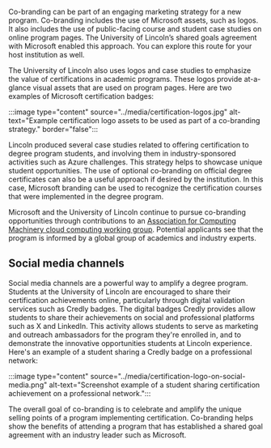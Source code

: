 Co-branding can be part of an engaging marketing strategy for a new program. Co-branding includes the use of Microsoft assets, such as logos. It also includes the use of public-facing course and student case studies on online program pages. The University of Lincoln’s shared goals agreement with Microsoft enabled this approach. You can explore this route for your host institution as well.

The University of Lincoln also uses logos and case studies to emphasize the value of certifications in academic programs. These logos provide at-a-glance visual assets that are used on program pages. Here are two examples of Microsoft certification badges:


:::image type="content" source="../media/certification-logos.jpg" alt-text="Example certification logo assets to be used as part of a co-branding strategy." border="false":::

Lincoln produced several case studies related to offering certification to degree program students, and involving them in industry-sponsored activities such as Azure challenges. This strategy helps to showcase unique student opportunities. The use of optional co-branding on official degree certificates can also be a useful approach if desired by the institution. In this case, Microsoft branding can be used to recognize the certification courses that were implemented in the degree program.

Microsoft and the University of Lincoln continue to pursue co-branding opportunities through contributions to an [Association for Computing Machinery cloud computing working group](https://dl.acm.org/doi/10.1145/3437800.3439206?azure-portal=true). Potential applicants see that the program is informed by a global group of academics and industry experts.

## Social media channels

Social media channels are a powerful way to amplify a degree program. Students at the University of Lincoln are encouraged to share their certification achievements online, particularly through digital validation services such as Credly badges. The digital badges Credly provides allow students to share their achievements on social and professional platforms such as X and LinkedIn. This activity allows students to serve as marketing and outreach ambassadors for the program they're enrolled in, and to demonstrate the innovative opportunities students at Lincoln experience. Here's an example of a student sharing a Credly badge on a professional network:

:::image type="content" source="../media/certification-logo-on-social-media.png" alt-text="Screenshot example of a student sharing certification achievement on a professional network.":::

The overall goal of co-branding is to celebrate and amplify the unique selling points of a program implementing certification. Co-branding helps show the benefits of attending a program that has established a shared goal agreement with an industry leader such as Microsoft.
